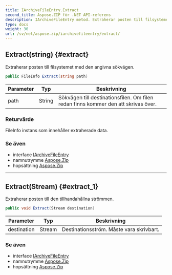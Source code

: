 ```yaml
---
title: IArchiveFileEntry.Extract
second_title: Aspose.ZIP för .NET API-referens
description: IArchiveFileEntry metod. Extraherar posten till filsystemet med den angivna sökvägen.
type: docs
weight: 30
url: /sv/net/aspose.zip/iarchivefileentry/extract/
---
```

## Extract(string) {#extract}

Extraherar posten till filsystemet med den angivna sökvägen.

```csharp
public FileInfo Extract(string path)
```

| Parameter | Typ | Beskrivning |
| --- | --- | --- |
| path | String | Sökvägen till destinationsfilen. Om filen redan finns kommer den att skrivas över. |

### Returvärde

FileInfo instans som innehåller extraherade data.

### Se även

* interface [IArchiveFileEntry](../)
* namnutrymme [Aspose.Zip](../../iarchivefileentry/)
* hopsättning [Aspose.Zip](../../../)

---

## Extract(Stream) {#extract_1}

Extraherar posten till den tillhandahållna strömmen.

```csharp
public void Extract(Stream destination)
```

| Parameter | Typ | Beskrivning |
| --- | --- | --- |
| destination | Stream | Destinationsström. Måste vara skrivbart. |

### Se även

* interface [IArchiveFileEntry](../)
* namnutrymme [Aspose.Zip](../../iarchivefileentry/)
* hopsättning [Aspose.Zip](../../../)


